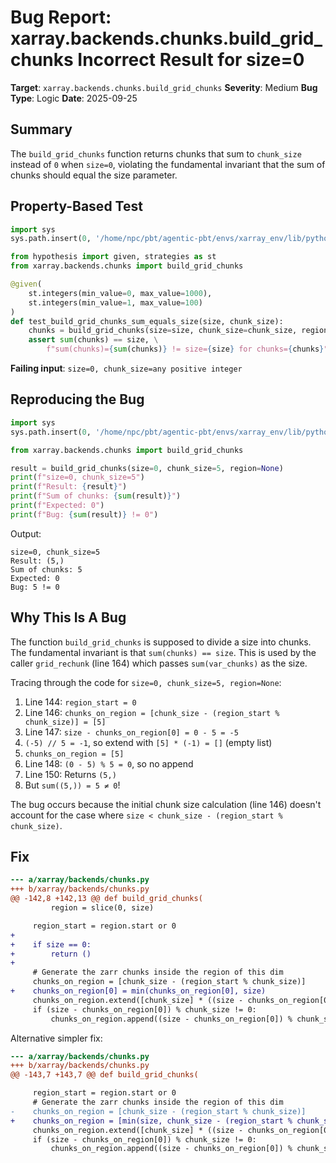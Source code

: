 # Bug Report: xarray.backends.chunks.build_grid_chunks Incorrect Result for size=0

**Target**: `xarray.backends.chunks.build_grid_chunks`
**Severity**: Medium
**Bug Type**: Logic
**Date**: 2025-09-25

## Summary

The `build_grid_chunks` function returns chunks that sum to `chunk_size` instead of `0` when `size=0`, violating the fundamental invariant that the sum of chunks should equal the size parameter.

## Property-Based Test

```python
import sys
sys.path.insert(0, '/home/npc/pbt/agentic-pbt/envs/xarray_env/lib/python3.13/site-packages')

from hypothesis import given, strategies as st
from xarray.backends.chunks import build_grid_chunks

@given(
    st.integers(min_value=0, max_value=1000),
    st.integers(min_value=1, max_value=100)
)
def test_build_grid_chunks_sum_equals_size(size, chunk_size):
    chunks = build_grid_chunks(size=size, chunk_size=chunk_size, region=None)
    assert sum(chunks) == size, \
        f"sum(chunks)={sum(chunks)} != size={size} for chunks={chunks}"
```

**Failing input**: `size=0, chunk_size=any positive integer`

## Reproducing the Bug

```python
import sys
sys.path.insert(0, '/home/npc/pbt/agentic-pbt/envs/xarray_env/lib/python3.13/site-packages')

from xarray.backends.chunks import build_grid_chunks

result = build_grid_chunks(size=0, chunk_size=5, region=None)
print(f"size=0, chunk_size=5")
print(f"Result: {result}")
print(f"Sum of chunks: {sum(result)}")
print(f"Expected: 0")
print(f"Bug: {sum(result)} != 0")
```

Output:
```
size=0, chunk_size=5
Result: (5,)
Sum of chunks: 5
Expected: 0
Bug: 5 != 0
```

## Why This Is A Bug

The function `build_grid_chunks` is supposed to divide a size into chunks. The fundamental invariant is that `sum(chunks) == size`. This is used by the caller `grid_rechunk` (line 164) which passes `sum(var_chunks)` as the size.

Tracing through the code for `size=0, chunk_size=5, region=None`:

1. Line 144: `region_start = 0`
2. Line 146: `chunks_on_region = [chunk_size - (region_start % chunk_size)] = [5]`
3. Line 147: `size - chunks_on_region[0] = 0 - 5 = -5`
4. `(-5) // 5 = -1`, so extend with `[5] * (-1) = []` (empty list)
5. `chunks_on_region = [5]`
6. Line 148: `(0 - 5) % 5 = 0`, so no append
7. Line 150: Returns `(5,)`
8. But `sum((5,)) = 5 ≠ 0`!

The bug occurs because the initial chunk size calculation (line 146) doesn't account for the case where `size < chunk_size - (region_start % chunk_size)`.

## Fix

```diff
--- a/xarray/backends/chunks.py
+++ b/xarray/backends/chunks.py
@@ -142,8 +142,13 @@ def build_grid_chunks(
         region = slice(0, size)

     region_start = region.start or 0
+
+    if size == 0:
+        return ()
+
     # Generate the zarr chunks inside the region of this dim
     chunks_on_region = [chunk_size - (region_start % chunk_size)]
+    chunks_on_region[0] = min(chunks_on_region[0], size)
     chunks_on_region.extend([chunk_size] * ((size - chunks_on_region[0]) // chunk_size))
     if (size - chunks_on_region[0]) % chunk_size != 0:
         chunks_on_region.append((size - chunks_on_region[0]) % chunk_size)
```

Alternative simpler fix:
```diff
--- a/xarray/backends/chunks.py
+++ b/xarray/backends/chunks.py
@@ -143,7 +143,7 @@ def build_grid_chunks(

     region_start = region.start or 0
     # Generate the zarr chunks inside the region of this dim
-    chunks_on_region = [chunk_size - (region_start % chunk_size)]
+    chunks_on_region = [min(size, chunk_size - (region_start % chunk_size))]
     chunks_on_region.extend([chunk_size] * ((size - chunks_on_region[0]) // chunk_size))
     if (size - chunks_on_region[0]) % chunk_size != 0:
         chunks_on_region.append((size - chunks_on_region[0]) % chunk_size)
```